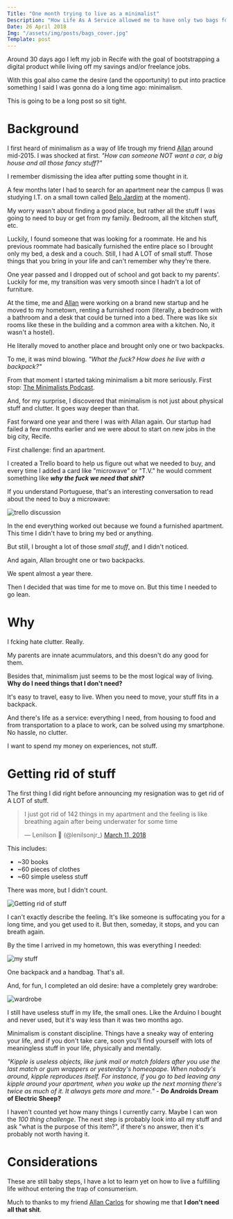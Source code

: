 ```yaml
---
Title: "One month trying to live as a minimalist"
Description: "How Life As A Service allowed me to have only two bags for everything"
Date: 26 April 2018
Img: "/assets/img/posts/bags_cover.jpg"
Template: post
---
```


Around 30 days ago I left my job in Recife with the goal of bootstrapping a digital product while living off my savings and/or freelance jobs.

With this goal also came the desire (and the opportunity) to put into practice something I said I was gonna do a long time ago: minimalism.

This is going to be a long post so sit tight.

# Background

I first heard of minimalism as a way of life trough my friend [Allan](https://twitter.com/allancarlos_1) around mid-2015. I was shocked at first. _"How can someone NOT want a car, a big house and all those fancy stuff?"_

I remember dismissing the idea after putting some thought in it.

A few months later I had to search for an apartment near the campus (I was studying I.T. on a small town called [Belo Jardim](https://en.wikipedia.org/wiki/Belo_Jardim) at the moment).

My worry wasn't about finding a good place, but rather all the stuff I was going to need to buy or get from my family. Bedroom, all the kitchen stuff, etc.

Luckily, I found someone that was looking for a roommate. He and his previous roommate had basically furnished the entire place so I brought only my bed, a desk and a couch. Still, I had A LOT of small stuff. Those things that you bring in your life and can't remember why they're there.

One year passed and I dropped out of school and got back to my parents'. Luckily for me, my transition was very smooth since I hadn't a lot of furniture.

At the time, me and [Allan](https://twitter.com/allancarlos_1) were working on a brand new startup and he moved to my hometown, renting a furnished room (literally, a bedroom with a bathroom and a desk that could be turned into a bed. There was like six rooms like these in the building and a common area with a kitchen. No, it wasn't a hostel).

He literally moved to another place and brought only one or two backpacks.

To me, it was mind blowing. _"What the fuck? How does he live with a backpack?"_

From that moment I started taking minimalism a bit more seriously. First stop: [The Minimalists Podcast](https://www.theminimalists.com/).

And, for my surprise, I discovered that minimalism is not just about physical stuff and clutter. It goes way deeper than that.

Fast forward one year and there I was with Allan again. Our startup had failed a  few months earlier and we were about to start on new jobs in the big city, Recife.

First challenge: find an apartment.

I created a Trello board to help us figure out what we needed to buy, and every time I added a card like "microwave" or "T.V." he would comment something like _**why the fuck we need that shit?**_

If you understand Portuguese, that's an interesting conversation to read about the need to buy a microwave:

![trello discussion](/assets/img/posts/minimalism1.jpg)

In the end everything worked out because we found a furnished apartment. This time I didn't have to bring my bed or anything.

But still, I brought a lot of those _small stuff_, and I didn't noticed.

And again, Allan brought one or two backpacks.

We spent almost a year there.

Then I decided that was time for me to move on. But this time I needed to go lean.

# Why

I fcking hate clutter. Really.

My parents are innate acummulators, and this doesn't do any good for them.

Besides that, minimalism just seems to be the most logical way of living. **Why do I need things that I don't need?**

It's easy to travel, easy to live. When you need to move, your stuff fits in a backpack.

And there's life as a service: everything I need, from housing to food and from transportation to a place to work, can be solved using my smartphone. No hassle, no clutter.

I want to spend my money on experiences, not stuff.

# Getting rid of stuff

The first thing I did right before announcing my resignation was to get rid of A LOT of stuff.

<blockquote class="twitter-tweet" data-lang="en"><p lang="en" dir="ltr">I just got rid of 142 things in my apartment and the feeling is like breathing again after being underwater for some time</p>&mdash; Lenilson 🚀 (@lenilsonjr_) <a href="https://twitter.com/lenilsonjr_/status/972915006554755072?ref_src=twsrc%5Etfw">March 11, 2018</a></blockquote>
<script async src="https://platform.twitter.com/widgets.js" charset="utf-8"></script>

This includes:

- ~30 books
- ~60 pieces of clothes
- ~60 simple useless stuff

There was more, but I didn't count.

![Getting rid of stuff](/assets/img/posts/minimalism2.jpg)

I can't exactly describe the feeling. It's like someone is suffocating you for a long time, and you get used to it. But then, someday, it stops, and you can breath again.

By the time I arrived in my hometown, this was everything I needed:

![my stuff](/assets/img/posts/minimalism3.jpg)

One backpack and a handbag. That's all.

And, for fun, I completed an old desire: have a completely grey wardrobe:

![wardrobe](/assets/img/posts/minimalism4.jpg)

I still have useless stuff in my life, the small ones. Like the Arduino I bought and never used, but it's way less than it was two months ago.

Minimalism is constant discipline. Things have a sneaky way of entering your life, and if you don't take care, soon you'll find yourself with lots of meaningless stuff in your life, physically and mentally.

_"Kipple is useless objects, like junk mail or match folders after you use the last match or gum wrappers or yesterday's homeopape. When nobody's around, kipple reproduces itself. For instance, if you go to bed leaving any kipple around your apartment, when you wake up the next morning there's twice as much of it. It always gets more and more."_ - **Do Androids Dream of Electric Sheep?**

I haven't counted yet how many things I currently carry. Maybe I can won the _100 thing challenge_. The next step is probably look into all my stuff and ask "what is the purpose of this item?", if there's no answer, then it's probably not worth having it.

# Considerations

These are still baby steps, I have a lot to learn yet on how to live a fulfilling life without entering the trap of consumerism.

Much to thanks to my friend [Allan Carlos](https://twitter.com/allancarlos_1) for showing me that **I don't need all that shit**. 

